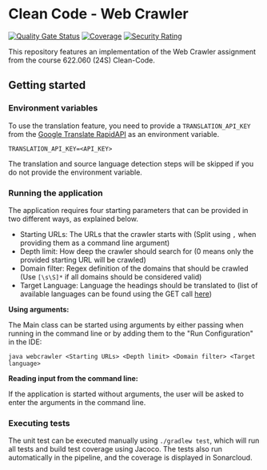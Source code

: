 # Clean Code - Web Crawler

[![Quality Gate Status](https://sonarcloud.io/api/project_badges/measure?project=TannerGabriel_622.060-Clean-Code&metric=alert_status)](https://sonarcloud.io/summary/new_code?id=TannerGabriel_622.060-Clean-Code)
[![Coverage](https://sonarcloud.io/api/project_badges/measure?project=TannerGabriel_622.060-Clean-Code&metric=coverage)](https://sonarcloud.io/summary/new_code?id=TannerGabriel_622.060-Clean-Code)
[![Security Rating](https://sonarcloud.io/api/project_badges/measure?project=TannerGabriel_622.060-Clean-Code&metric=security_rating)](https://sonarcloud.io/summary/new_code?id=TannerGabriel_622.060-Clean-Code)

This repository features an implementation of the Web Crawler assignment from the course 622.060 (24S) Clean-Code.

## Getting started

### Environment variables

To use the translation feature, you need to provide a `TRANSLATION_API_KEY` from the [Google Translate RapidAPI](https://rapidapi.com/IRCTCAPI/api/google-translator9/) as an environment variable.

```
TRANSLATION_API_KEY=<API_KEY>
```

The translation and source language detection steps will be skipped if you do not provide the environment variable.

### Running the application

The application requires four starting parameters that can be provided in two different ways, as explained below.

- Starting URLs: The URLs that the crawler starts with (Split using `,` when providing them as a command line argument)
- Depth limit: How deep the crawler should search for (0 means only the provided starting URL will be crawled)
- Domain filter: Regex definition of the domains that should be crawled (Use `[\s\S]*` if all domains should be considered valid)
- Target Language: Language the headings should be translated to (list of available languages can be found using the GET call [here](https://rapidapi.com/IRCTCAPI/api/google-translator9/))

**Using arguments:**

The Main class can be started using arguments by either passing when running in the command line or by adding them to the "Run Configuration" in the IDE:

```
java webcrawler <Starting URLs> <Depth limit> <Domain filter> <Target language>
```

**Reading input from the command line:**

If the application is started without arguments, the user will be asked to enter the arguments in the command line.

### Executing tests

The unit test can be executed manually using `./gradlew test`, which will run all tests and build test coverage using Jacoco. The tests also run automatically in the pipeline, and the coverage is displayed in Sonarcloud.
